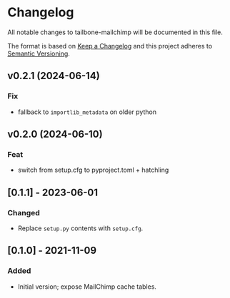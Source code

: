 
# Changelog
All notable changes to tailbone-mailchimp will be documented in this file.

The format is based on [Keep a Changelog](http://keepachangelog.com/en/1.0.0/)
and this project adheres to [Semantic Versioning](http://semver.org/spec/v2.0.0.html).

## v0.2.1 (2024-06-14)

### Fix

- fallback to `importlib_metadata` on older python

## v0.2.0 (2024-06-10)

### Feat

- switch from setup.cfg to pyproject.toml + hatchling

## [0.1.1] - 2023-06-01
### Changed
- Replace `setup.py` contents with `setup.cfg`.

## [0.1.0] - 2021-11-09
### Added
- Initial version; expose MailChimp cache tables.
